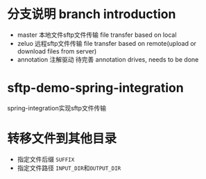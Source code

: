 # 分支说明 branch introduction
* master 本地文件sftp文件传输 file transfer based on local
* zeluo 远程sftp文件传输 file transfer based on remote(upload or download files from server)
* annotation 注解驱动 待完善 annotation drives, needs to be done

# sftp-demo-spring-integration
spring-integration实现sftp文件传输

# 转移文件到其他目录
* 指定文件后缀 `SUFFIX`
* 指定文件路径 `INPUT_DIR`和`OUTPUT_DIR`
